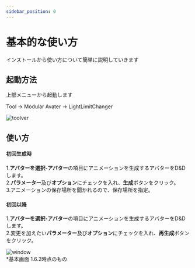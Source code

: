 ```yaml
---
sidebar_position: 0
---
```


# 基本的な使い方

インストールから使い方について簡単に説明していきます

## 起動方法

上部メニューから起動します  

Tool → Modular Avater → LightLimitChanger  

![toolver](/img/docs/howtouse/toolber.png)

## 使い方

#### 初回生成時  
1.**アバターを選択-アバター**の項目にアニメーションを生成するアバターをD&Dします。  
2.**パラメーター**及び**オプション**にチェックを入れ、**生成**ボタンをクリック。  
3.アニメーションの保存場所を聞かれるので、保存場所を指定。

#### 初回以降
1.**アバターを選択-アバター**の項目にアニメーションを生成するアバターをD&Dします。  
2.変更を加えたい**パラメーター**及び**オプション**にチェックを入れ、**再生成**ボタンをクリック。  

![window](/img/docs/howtouse/window.png)  
*基本画面 1.6.2時点のもの


